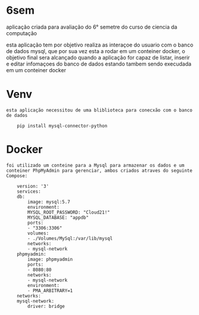 # 6sem
 aplicação criada para avaliação do 6° semetre do curso de ciencia da computação 

esta aplicação tem por objetivo realiza as interaçoe do usuario com o banco de dados mysql, que por sua vez  esta a rodar em um conteiner docker, o objetivo final sera alcançado quando a aplicação for capaz de listar, inserir e editar infomaçoes do banco de dados estando tambem sendo execudada em um conteiner docker 


# Venv
    esta aplicação necessitou de uma bliblioteca para conecxão com o banco de dados

        pip install mysql-connector-python
    
# Docker 
    foi utilizado um conteine para a Mysql para armazenar os dados e um conteiner PhpMyAdmin para gerenciar, ambos criados atraves do seguinte Compose:

        version: '3'
        services:
        db:
            image: mysql:5.7
            environment:
            MYSQL_ROOT_PASSWORD: "Cloud21!"
            MYSQL_DATABASE: "appdb"
            ports:
            - "3306:3306"
            volumes:
            - ./Volumes/MySql:/var/lib/mysql
            networks:
            - mysql-network
        phpmyadmin:
            image: phpmyadmin
            ports:
            - 8080:80
            networks:
            - mysql-network
            environment:
            - PMA_ARBITRARY=1
        networks: 
        mysql-network:
            driver: bridge